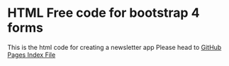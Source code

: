 # HTML Free code for bootstrap 4 forms  
This is the html code for creating a newsletter app
Please head to <a href="index.html">GitHub Pages Index File</a>
